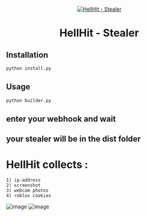 <p align="center">
  <a href="https://github.com/synaxAIO/hellhit/blob/main/MOSHED-2023-4-14-10-43-0.gif?raw=true">
    <img alt="HellHit - Stealer" src="./src/images/MOSHED-2023-4-14-10-43-0.gif"/>
  </a>
</p>

<h1 align="center">
  HellHit - Stealer
</h1>

## Installation
```bash
python install.py
```

## Usage
```python
python builder.py
```
## enter your webhook and wait 
## your stealer will be in the dist folder

# HellHit collects :
```
1) ip-address
2) screenshot
3) webcam photos
4) roblox cookies
```
![image](https://user-images.githubusercontent.com/129850161/231976995-d6a0ae8b-8951-457d-9e4a-8680a0ce464e.png)
![image](https://user-images.githubusercontent.com/129850161/231977114-518c6e16-b0fb-43d7-8b63-43d17407cd2c.png)
